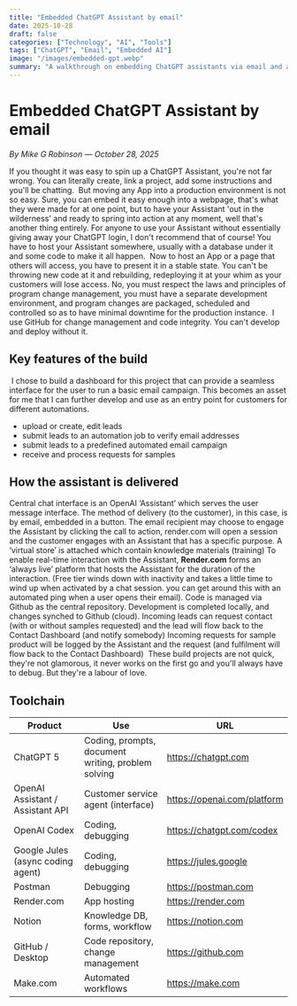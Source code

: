 ```yaml
---
title: "Embedded ChatGPT Assistant by email"
date: 2025-10-28
draft: false
categories: ["Technology", "AI", "Tools"]
tags: ["ChatGPT", "Email", "Embedded AI"]
image: "/images/embedded-gpt.webp"
summary: "A walkthrough on embedding ChatGPT assistants via email and automating workflows."
---
```


# Embedded ChatGPT Assistant by email

*By Mike G Robinson — October 28, 2025*

If you thought it was easy to spin up a ChatGPT Assistant, you're not far wrong. You can literally create, link a project, add some instructions and you'll be chatting.
﻿
But moving any App into a production environment is not so easy. Sure, you can embed it easy enough into a webpage, that's what they were made for at one point, but to have your Assistant 'out in the wilderness' and ready to spring into action at any moment, well that's another thing entirely.
For anyone to use your Assistant without essentially giving away your ChatGPT login, I don't recommend that of course! You have to host your Assistant somewhere, usually with a database under it and some code to make it all happen.
﻿
Now to host an App or a page that others will access, you have to present it in a stable state. You can't be throwing new code at it and rebuilding, redeploying it at your whim as your customers will lose access. No, you must respect the laws and principles of program change management, you must have a separate development environment, and program changes are packaged, scheduled and controlled so as to have minimal downtime for the production instance.
﻿
I use GitHub for change management and code integrity. You can't develop and deploy without it.
﻿
## Key features of the build
﻿
I chose to build a dashboard for this project that can provide a seamless interface for the user to run a basic email campaign. This becomes an asset for me that I can further develop and use as an entry point for customers for different automations.
- upload or create, edit leads
- submit leads to an automation job to verify email addresses
- submit leads to a predefined automated email campaign
- receive and process requests for samples
## How the assistant is delivered

Central chat interface is an OpenAI ‘Assistant’ which serves the user message interface. The method of delivery (to the customer), in this case, is by email, embedded in a button. The email recipient may choose to engage the Assistant by clicking the call to action, render.com will open a session and the customer engages with an Assistant that has a specific purpose.
A ‘virtual store’ is attached which contain knowledge materials (training)
To enable real-time interaction with the Assistant, **Render.com** forms an ‘always live’ platform that hosts the Assistant for the duration of the interaction.  (Free tier winds down with inactivity and takes a little time to wind up when activated by a chat session. you can get around this with an automated ping when a user opens their email).
Code is managed via Github as the central repository.  Development is completed locally, and changes synched to Github (cloud).
Incoming leads can request contact (with or without samples requested) and the lead will flow back to the Contact Dashboard (and notify somebody)
Incoming requests for sample product will be logged by the Assistant and the request (and fulfilment will flow back to the Contact Dashboard)
﻿
These build projects are not quick, they're not glamorous, it never works on the first go and you'll always have to debug. But they're a labour of love.
﻿


## Toolchain

| Product | Use | URL |
|---|---|---|
| ChatGPT 5 | Coding, prompts, document writing, problem solving | https://chatgpt.com |
| OpenAI Assistant / Assistant API | Customer service agent (interface) | https://openai.com/platform |
| OpenAI Codex | Coding, debugging | https://chatgpt.com/codex |
| Google Jules (async coding agent) | Coding, debugging | https://jules.google |
| Postman | Debugging | https://postman.com |
| Render.com | App hosting | https://render.com |
| Notion | Knowledge DB, forms, workflow | https://notion.com |
| GitHub / Desktop | Code repository, change management | https://github.com |
| Make.com | Automated workflows | https://make.com |
